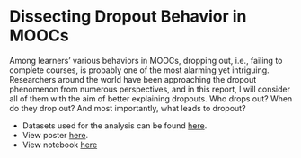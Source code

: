 # Dissecting Dropout Behavior in MOOCs
Among learners’ various behaviors in MOOCs, dropping out, i.e., failing to complete courses, is probably one of the most alarming yet intriguing. Researchers around the world have been approaching the dropout phenomenon from numerous perspectives, and in this report, I will consider all of them with the aim of better explaining dropouts. Who drops out? When do they drop out? And most importantly, what leads to dropout?

- Datasets used for the analysis can be found [here](http://moocdata.cn/data/user-activity).
- View poster [here](https://prezi.com/view/5oCrrDB0rfU0QujTPtY0/).
- View notebook [here](https://github.com/andy-techen/mooc-dropouts/blob/main/techen_analysis.ipynb)
